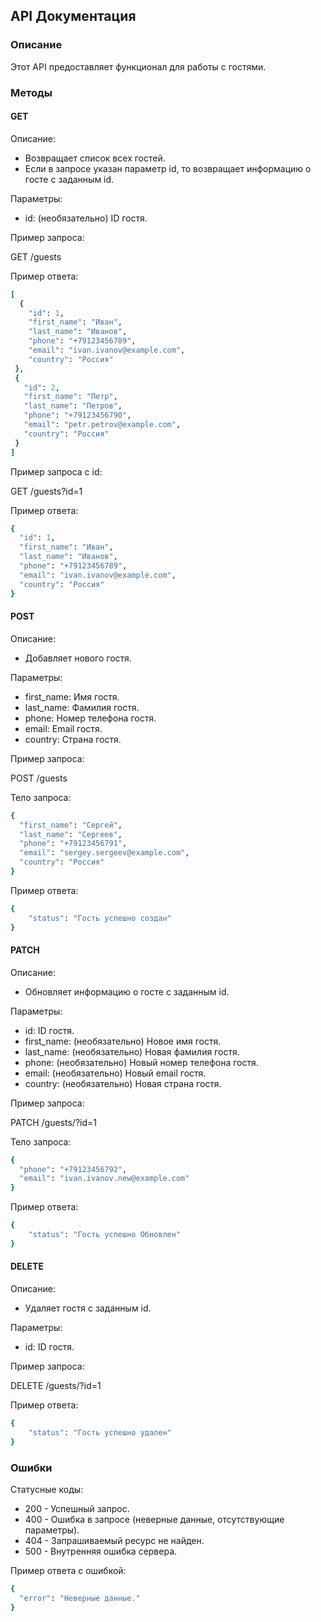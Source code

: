 ## API Документация

### Описание

Этот API предоставляет функционал для работы с гостями. 

### Методы

#### GET

Описание:

* Возвращает список всех гостей.
* Если в запросе указан параметр id, то возвращает информацию о госте с заданным id.

Параметры:

* id: (необязательно) ID гостя.

Пример запроса:

GET /guests 

Пример ответа:
```ruby
[
  {
    "id": 1,
    "first_name": "Иван",
    "last_name": "Иванов",
    "phone": "+79123456789",
    "email": "ivan.ivanov@example.com",
    "country": "Россия"
 },
 {
   "id": 2,
   "first_name": "Петр",
   "last_name": "Петров",
   "phone": "+79123456790",
   "email": "petr.petrov@example.com",
   "country": "Россия"
 }
]
```
Пример запроса с id:

GET /guests?id=1

Пример ответа:
```ruby
{
  "id": 1,
  "first_name": "Иван",
  "last_name": "Иванов",
  "phone": "+79123456789",
  "email": "ivan.ivanov@example.com",
  "country": "Россия"
}
```
#### POST

Описание:

* Добавляет нового гостя.

Параметры:

* first_name: Имя гостя.
* last_name: Фамилия гостя.
* phone: Номер телефона гостя.
* email: Email гостя.
* country: Страна гостя.

Пример запроса:

POST /guests

Тело запроса:
```ruby
{
  "first_name": "Сергей",
  "last_name": "Сергеев",
  "phone": "+79123456791",
  "email": "sergey.sergeev@example.com",
  "country": "Россия"
}
```
Пример ответа:
```ruby
{
    "status": "Гость успешно создан"
}
```
#### PATCH

Описание:

* Обновляет информацию о госте с заданным id.

Параметры:

* id: ID гостя.
* first_name: (необязательно) Новое имя гостя.
* last_name: (необязательно) Новая фамилия гостя.
* phone: (необязательно) Новый номер телефона гостя.
* email: (необязательно) Новый email гостя.
* country: (необязательно) Новая страна гостя.

Пример запроса:

PATCH /guests/?id=1

Тело запроса:
```ruby
{
  "phone": "+79123456792",
  "email": "ivan.ivanov.new@example.com"
}
```
Пример ответа:
```ruby
{
    "status": "Гость успешно Обновлен"
}
```
#### DELETE

Описание:

* Удаляет гостя с заданным id.

Параметры:

* id: ID гостя.

Пример запроса:

DELETE /guests/?id=1

Пример ответа:
```ruby
{
    "status": "Гость успешно удален"
}
```
### Ошибки

Статусные коды:

* 200 - Успешный запрос.
* 400 - Ошибка в запросе (неверные данные, отсутствующие параметры).
* 404 - Запрашиваемый ресурс не найден.
* 500 - Внутренняя ошибка сервера.

Пример ответа с ошибкой:
```ruby
{
  "error": "Неверные данные."
}
```
